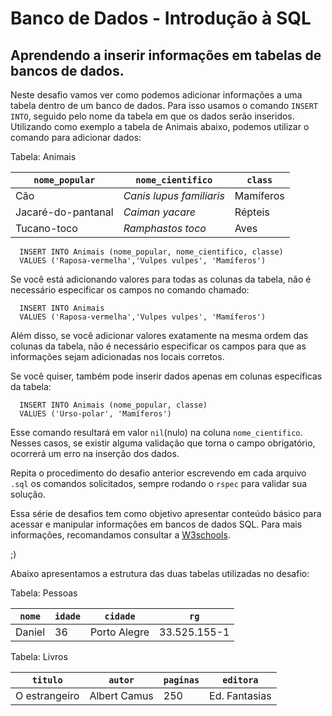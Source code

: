# Banco de Dados - Introdução à SQL
## Aprendendo a inserir informações em tabelas de bancos de dados.

Neste desafio vamos ver como podemos adicionar informações a uma tabela dentro
de um banco de dados. Para isso usamos o comando `INSERT INTO`, seguido pelo
nome da tabela em que os dados serão inseridos. Utilizando como exemplo a tabela
de Animais abaixo, podemos utilizar o comando para adicionar dados:

Tabela: Animais

| `nome_popular`     | `nome_cientifico`       | `class`  |
|--------------------|-------------------------|-----------|
| Cão                |*Canis lupus familiaris* | Mamíferos |
| Jacaré-do-pantanal |*Caiman yacare*          | Répteis   |
| Tucano-toco        |*Ramphastos toco*        | Aves      |

```
  INSERT INTO Animais (nome_popular, nome_cientifico, classe)
  VALUES ('Raposa-vermelha','Vulpes vulpes', 'Mamíferos')
```

Se você está adicionando valores para todas as colunas da tabela, não é
necessário especificar os campos no comando chamado:

```
  INSERT INTO Animais
  VALUES ('Raposa-vermelha','Vulpes vulpes', 'Mamíferos')
```

Além disso, se você adicionar valores exatamente na mesma ordem das colunas da
tabela, não é necessário especificar os campos para que as informações sejam
adicionadas nos locais corretos.

Se você quiser, também pode inserir dados apenas em colunas específicas da
tabela:

```
  INSERT INTO Animais (nome_popular, classe)
  VALUES ('Urso-polar', 'Mamíferos')
```

Esse comando resultará em valor `nil`(nulo) na coluna `nome_cientifico`. Nesses casos,
se existir alguma validação que torna o campo obrigatório, ocorrerá um erro na
inserção dos dados.

Repita o procedimento do desafio anterior escrevendo em cada arquivo `.sql` os
comandos solicitados, sempre rodando o `rspec` para validar sua solução.

Essa série de desafios tem como objetivo apresentar conteúdo básico para acessar
e manipular informações em bancos de dados SQL. Para mais informações,
recomandamos consultar a [W3schools](https://www.w3schools.com).

;)


Abaixo apresentamos a estrutura das duas tabelas utilizadas no desafio:

Tabela: Pessoas

| `nome`       |`idade` | `cidade`      | `rg`          |
|--------------|--------|---------------|---------------|
| Daniel       | 36     | Porto Alegre  | 33.525.155-1  |


Tabela: Livros

| `titulo`      | `autor`         |`paginas`| `editora`      |
|---------------|-----------------|---------|----------------|
| O estrangeiro | Albert Camus    | 250     | Ed. Fantasias  |

